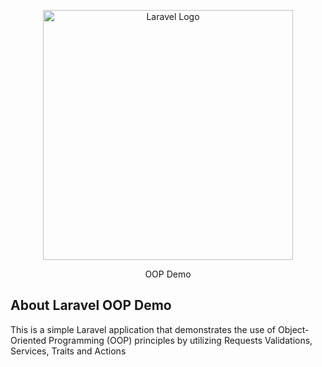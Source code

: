 <p align="center"><a href="https://laravel.com" target="_blank"><img src="https://raw.githubusercontent.com/laravel/art/master/logo-lockup/5%20SVG/2%20CMYK/1%20Full%20Color/laravel-logolockup-cmyk-red.svg" width="400" alt="Laravel Logo"></a></p>

<p align="center">
OOP Demo
</p>

## About Laravel OOP Demo

This is a simple Laravel application that demonstrates the use of Object-Oriented Programming (OOP) principles by utilizing Requests Validations, Services, Traits and Actions

